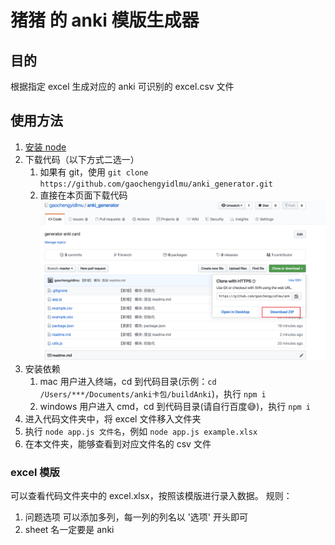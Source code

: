 # 猪猪 的 anki 模版生成器

## 目的

根据指定 excel 生成对应的 anki 可识别的 excel.csv 文件

## 使用方法

1. [安装 node](https://nodejs.org/en/download/)
2. 下载代码（以下方式二选一）
   1. 如果有 git，使用 `git clone https://github.com/gaochengyidlmu/anki_generator.git`
   2. 直接在本页面下载代码 ![下载](assets/download.png)
3. 安装依赖
   1. mac 用户进入终端，cd 到代码目录(示例：`cd /Users/***/Documents/anki卡包/buildAnki`)，执行 `npm i`
   2. windows 用户进入 cmd，cd 到代码目录(请自行百度😅)，执行 `npm i`
4. 进入代码文件夹中，将 excel 文件移入文件夹
5. 执行 `node app.js 文件名`，例如 `node app.js example.xlsx`
6. 在本文件夹，能够查看到对应文件名的 csv 文件

### excel 模版

可以查看代码文件夹中的 excel.xlsx，按照该模版进行录入数据。
规则：

1. 问题选项 可以添加多列，每一列的列名以 '选项' 开头即可
2. sheet 名一定要是 anki
